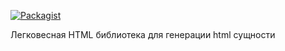 [![Packagist](https://img.shields.io/packagist/vpre/w1020/html.svg?style=flat-square)](https://packagist.org/packages/w1020/html)

Легковесная HTML библиотека для генерации html сущности